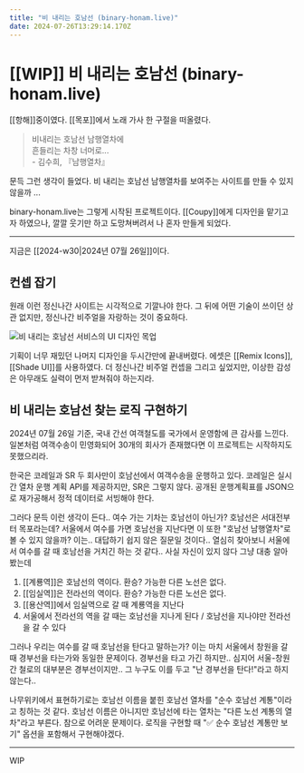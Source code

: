 ```yaml
---
title: "비 내리는 호남선 (binary-honam.live)"
date: 2024-07-26T13:29:14.170Z
---
```


# [[WIP]] 비 내리는 호남선 (binary-honam.live)

[[항해]]중이였다. [[목포]]에서 노래 가사 한 구절을 떠올렸다.

> 비내리는 호남선 남행열차에   
> 흔들리는 차창 너머로...   
> \- 김수희, 『남행열차』

문득 그런 생각이 들었다. 비 내리는 호남선 남행열차를 보여주는 사이트를 만들 수 있지 않을까 ...

binary-honam.live는 그렇게 시작된 프로젝트이다. [[Coupy]]에게 디자인을 맡기고자 하였으나, 깔깔 웃기만 하고 도망쳐버려서 나 혼자 만들게 되었다.

---

지금은 [[2024-w30|2024년 07월 26일]]이다.

## 컨셉 잡기

원래 이런 정신나간 사이트는 시각적으로 기깔나야 한다. 그 뒤에 어떤 기술이 쓰이던 상관 없지만, 정신나간 비주얼을 자랑하는 것이 중요하다.

![비 내리는 호남선 서비스의 UI 디자인 목업](../images/binary-honam-live-ui-mock.png)

기획이 너무 재밌던 나머지 디자인을 두시간만에 끝내버렸다. 에셋은 [[Remix Icons]], [[Shade UI]]를 사용하였다. 더 정신나간 비주얼 컨셉을 그리고 싶었지만, 이상한 감성은 아무래도 실력이 먼저 받쳐줘야 하는지라.

## 비 내리는 호남선 찾는 로직 구현하기

2024년 07월 26일 기준, 국내 간선 여객철도를 국가에서 운영함에 큰 감사를 느낀다. 일본처럼 여객수송이 민영화되어 30개의 회사가 존재했다면 이 프로젝트는 시작하지도 못했으리라.

한국은 코레일과 SR 두 회사만이 호남선에서 여객수송을 운행하고 있다. 코레일은 실시간 열차 운행 계획 API를 제공하지만, SR은 그렇지 않다. 공개된 운행계획표를 JSON으로 재가공해서 정적 데이터로 서빙해야 한다.

그러다 문득 이런 생각이 든다.. 여수 가는 기차는 호남선이 아닌가? 호남선은 서대전부터 목포라는데? 서울에서 여수를 가면 호남선을 지난다면 이 또한 "호남선 남행열차"로 볼 수 있지 않을까? 이는.. 대답하기 쉽지 않은 질문일 것이다.. 열심히 찾아보니 서울에서 여수를 갈 때 호남선을 거치긴 하는 것 같다.. 사실 자신이 있지 않다 그냥 대충 알아봤는데

1. [[계룡역]]은 호남선의 역이다. 환승? 가능한 다른 노선은 없다.
2. [[임실역]]은 전라선의 역이다. 환승? 가능한 다른 노선은 없다.
3. [[용산역]]에서 임실역으로 갈 때 계룡역을 지난다
4. 서울에서 전라선의 역을 갈 때는 호남선을 지나게 된다 / 호남선을 지나야만 전라선을 갈 수 있다

그러나 우리는 여수를 갈 때 호남선을 탄다고 말하는가? 이는 마치 서울에서 창원을 갈 때 경부선을 타는가와 동일한 문제이다. 경부선을 타고 가긴 하지만.. 심지어 서울-창원간 철로의 대부분은 경부선이지만.. 그 누구도 이를 두고 "난 경부선을 탄다!"라고 하지 않는다..

나무위키에서 표현하기로는 호남선 이름을 붙힌 호남선 열차를 "순수 호남선 계통"이라고 칭하는 것 같다. 호남선 이름은 아니지만 호남선에 타는 열차는 "다른 노선 계통의 열차"라고 부른다. 참으로 어려운 문제이다. 로직을 구현할 때 "✅ 순수 호남선 계통만 보기" 옵션을 포함해서 구현해야겠다.

---

WIP

